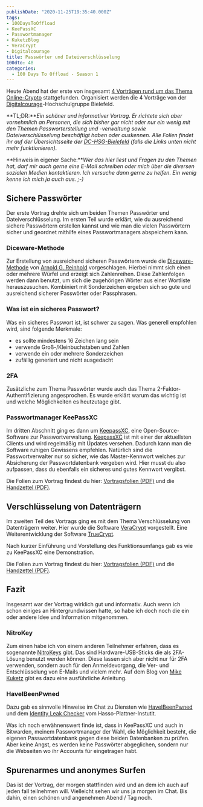 ```yaml
---
publishDate: "2020-11-25T19:35:40.000Z"
tags:
- 100DaysToOffload
- KeePassXC
- Passwortmanager
- KuketzBlog
- VeraCrypt
- Digitalcourage
title: Passwörter und Dateiverschlüsselung
100dto: 48
categories:
  - 100 Days To Offload - Season 1
---
```


Heute Abend hat der erste von insgesamt [4 Vorträgen rund um das Thema Online-Crypto](https://digitalcourage.de/blog/2020/online-crypto-seminar-25-november-3-dezember-2020) stattgefunden. Organisiert werden die 4 Vorträge von der [Digitalcourage](https://digitalcourage.de/hochschulgruppe-bielefeld)-Hochschulgruppe Bielefeld. 

**TL;DR:***Ein schöner und informativer Vortrag. Er richtete sich aber vornehmlich an Personen, die sich bisher gar nicht oder nur ein wenig mit den Themen Passworterstellung und -verwaltung sowie Dateiverschlüsselung beschäftigt haben oder auskennen. Alle Folien findet ihr auf der Übersichtsseite der [DC-HSG-Bielefeld](https://digitalcourage.de/hochschulgruppe-bielefeld) (falls die Links unten nicht mehr funktionieren).*

**Hinweis in eigener Sache:***Wer das hier liest und Fragen zu den Themen hat, darf mir auch gerne eine E-Mail schreiben oder mich über die diversen sozialen Medien kontaktieren. Ich versuche dann gerne zu helfen. Ein wenig kenne ich mich ja auch aus. ;-)*

<!--more-->

## Sichere Passwörter

Der erste Vortrag drehte sich um beiden Themen Passwörter und Dateiverschlüsselung. Im ersten Teil wurde erklärt, wie du ausreichend sichere Passwörtern erstellen kannst und wie man die vielen Passwörtern sicher und geordnet mithilfe eines Passwortmanagers abspeichern kann. 

### Diceware-Methode

Zur Erstellung von ausreichend sicheren Passwörtern wurde die [Diceware-Methode](https://de.wikipedia.org/wiki/Diceware) von [Arnold G. Reinhold](https://theworld.com/~reinhold/diceware.html) vorgeschlagen. Hierbei nimmt sich einen oder mehrere Würfel und erzeigt sich Zahlenreihen. Diese Zahlenfolgen werden dann benutzt, um sich die zugehörigen Wörter aus einer Wortliste herauszusuchen. Kombiniert mit Sonderzeichen ergeben sich so gute und ausreichend sicherer Passwörter oder Passphrasen.

### Was ist ein sicheres Passwort?

Was ein sicheres Passwort ist, ist schwer zu sagen. Was generell empfohlen wird, sind folgende Merkmale:

- es sollte mindestens 16 Zeichen lang sein
- verwende Groß-/Kleinbuchstaben und Zahlen
- verwende ein oder mehrere Sonderzeichen
- zufällig generiert und nicht ausgedacht

### 2FA

Zusätzliche zum Thema Passwörter wurde auch das Thema 2-Faktor-Authentifizierung angesprochen. Es wurde erklärt warum das wichtig ist und welche Möglichkeiten es heutzutage gibt. 

### Passwortmanager KeePassXC

Im dritten Abschnitt ging es dann um [KeepassXC](https://keepassxc.org/), eine Open-Source-Software zur Passwortverwaltung. [KeepassXC](https://keepassxc.org/) ist mit einer der aktuellsten Clients und wird regelmäßig mit Updates versehen. Dadurch kann man die Software ruhigen Gewissens empfehlen. Natürlich sind die Passwortverwalter nur so sicher, wie das Master-Kennwort welches zur Absicherung der Passwortdatenbank vergeben wird. Hier musst du also aufpassen, dass du ebenfalls ein sicheres und gutes Kennwort vergibst. 

Die Folien zum Vortrag findest du hier: [Vortragsfolien (PDF)](https://digitalcourage.de/sites/default/files/2020-07/dc-hsgbi-crypto-folien-passw%C3%B6rter_20200625.pdf) und die [Handzettel (PDF)](https://digitalcourage.de/sites/default/files/2020-11/cp_handout_KeePassXC_v1.1.pdf).

## Verschlüsselung von Datenträgern

Im zweiten Teil des Vortrags ging es mit dem Thema Verschlüsselung von Datenträgern weiter. Hier wurde die Software [VeraCrypt](https://www.veracrypt.fr/en/Home.html) vorgestellt. Eine Weiterentwicklung der Software [TrueCrypt](https://de.wikipedia.org/wiki/TrueCrypt). 

Nach kurzer Einführung und Vorstellung des Funktionsumfangs gab es wie zu KeePassXC eine Demonstration. 

Die Folien zum Vortrag findest du hier: [Vortragsfolien (PDF)](https://digitalcourage.de/sites/default/files/2020-11/dc-hsgbi-crypto-folien-dateiverschl%C3%BCsselung_20201125.pdf) und die [Handzettel (PDF)](https://digitalcourage.de/sites/default/files/2020-11/cp_handout_Veracrypt_v3.5.pdf). 

## Fazit

Insgesamt war der Vortrag wirklich gut und informativ. Auch wenn ich schon einiges an Hintergrundwissen hatte, so habe ich doch noch die ein oder andere Idee und Information mitgenommen. 

### NitroKey

Zum einen habe ich von einem anderen Teilnehmer erfahren, dass es sogenannte [NitroKeys](https://www.nitrokey.com/de) gibt. Das sind Hardware-USB-Sticks die als 2FA-Lösung benutzt werden können. Diese lassen sich aber nicht nur für 2FA verwenden, sondern auch für den Anmeldevorgang, die Ver- und Entschlüsselung von E-Mails und vielem mehr. Auf dem Blog von [Mike Kuketz](https://www.kuketz-blog.de/zwei-schluessel-fuer-alle-faelle-nitrokey-teil1/) gibt es dazu eine ausführliche Anleitung.

### HaveIBeenPwned

Dazu gab es sinnvolle Hinweise im Chat zu Diensten wie [HaveIBeenPwned](https://haveibeenpwned.com/) und dem [Identity Leak Checker](https://sec.hpi.de/ilc/search?lang=de) vom Hasso-Plattner-Instutit. 

Was ich noch erwähnenswert finde ist, dass in KeePassXC und auch in Bitwarden, meinem Passwortmanager der Wahl, die Möglichkeit besteht, die eigenen Passwortdatenbank gegen diese beiden Datenbanken zu prüfen. Aber keine Angst, es werden keine Passwörter abgeglichen, sondern nur die Webseiten wo ihr Accounts für eingetragen habt. 

## Spurenarmes und anonymes Surfen

Das ist der Vortrag, der morgen stattfinden wird und an dem ich auch auf jeden fall teilnehmen will. Vielleicht sehen wir uns ja morgen im Chat. Bis dahin, einen schönen und angenehmen Abend / Tag noch. 

